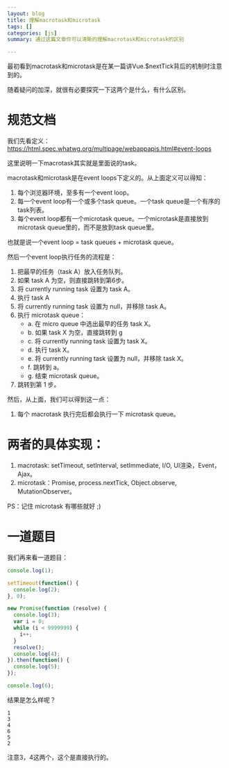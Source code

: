```yaml
---
layout: blog
title: 理解macrotask和microtask
tags: []
categories: [js]
summary: 通过这篇文章你可以清晰的理解macrotask和microtask的区别

---
```


最初看到macrotask和microtask是在某一篇讲Vue.$nextTick背后的机制时注意到的。

随着疑问的加深，就很有必要探究一下这两个是什么，有什么区别。

# 规范文档

我们先看定义：https://html.spec.whatwg.org/multipage/webappapis.html#event-loops

这里说明一下macrotask其实就是里面说的task。

macrotask和microtask是在event loops下定义的。从上面定义可以得知：

1. 每个浏览器环境，至多有一个event loop。
2. 每一个event loop有一个或多个task queue。一个task queue是一个有序的task列表。
3. 每个event loop都有一个microtask queue。一个microtask是直接放到microtask queue里的，而不是放到task queue里。

也就是说一个event loop = task queues + microtask queue。

然后一个event loop执行任务的流程是：

1. 把最早的任务（task A）放入任务队列。
2. 如果 task A 为空，则直接跳转到第6步。
3. 将 currently running task 设置为 task A。
4. 执行 task A
5. 将 currently running task 设置为 null，并移除 task A。
6. 执行 microtask queue：
	- a. 在 micro queue 中选出最早的任务 task X。
	- b. 如果 task X 为空，直接跳转到 g
	- c. 将 currently running task 设置为 task X。
	- d. 执行 task X。
	- e. 将 currently running task 设置为 null，并移除 task X。
	- f. 跳转到 a。
	- g. 结束 microtask queue。
7. 跳转到第 1 步。

然后，从上面，我们可以得到这一点：

1. 每个 macrotask 执行完后都会执行一下 microtask queue。

# 两者的具体实现：

1. macrotask: setTimeout, setInterval, setImmediate, I/O, UI渲染，Event，Ajax。
2. microtask：Promise, process.nextTick, Object.observe, MutationObserver。

PS：记住 microtask 有哪些就好 ;)

# 一道题目

我们再来看一道题目：

```js
console.log(1);

setTimeout(function() {
  console.log(2);
}, 0);

new Promise(function (resolve) {
  console.log(3);
  var i = 0;
  while (i < 9999999) {
    i++;
  }
  resolve();
  console.log(4);
}).then(function() {
  console.log(5);
});

console.log(6);
```

结果是怎么样呢？

```plain
1
3
4
6
5
2
```

注意3，4这两个，这个是直接执行的。